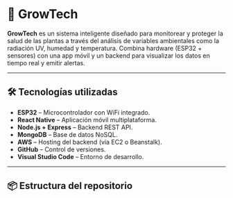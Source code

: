 # 🌿 GrowTech

**GrowTech** es un sistema inteligente diseñado para monitorear y proteger la salud de las plantas a través del análisis de variables ambientales como la radiación UV, humedad y temperatura. Combina hardware (ESP32 + sensores) con una app móvil y un backend para visualizar los datos en tiempo real y emitir alertas.

---

## 🛠 Tecnologías utilizadas

- **ESP32** – Microcontrolador con WiFi integrado.
- **React Native** – Aplicación móvil multiplataforma.
- **Node.js + Express** – Backend REST API.
- **MongoDB** – Base de datos NoSQL.
- **AWS** – Hosting del backend (vía EC2 o Beanstalk).
- **GitHub** – Control de versiones.
- **Visual Studio Code** – Entorno de desarrollo.

---

## 📦 Estructura del repositorio
